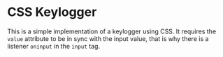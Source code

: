 # CSS Keylogger

This is a simple implementation of a keylogger using CSS.
It requires the `value` attribute to be in sync with the input value,
that is why there is a listener `oninput` in the `input` tag.

